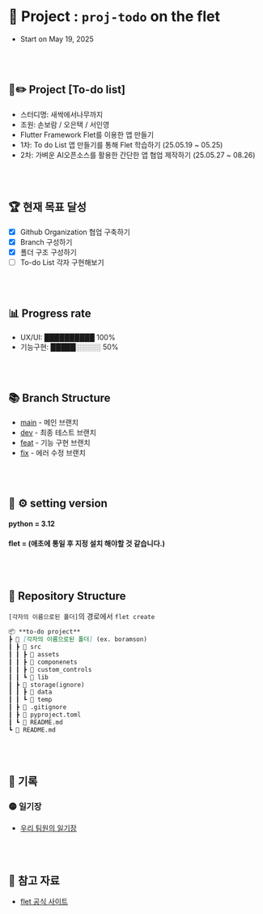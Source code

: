 # 🤖 Project : `proj-todo` on the flet

- Start on May 19, 2025

<br><br>

## 📜✏️ Project [To-do list]

- 스터디명: 새싹에서나무까지
- 조원: 손보람 / 오은택 / 서인영
- Flutter Framework Flet를 이용한 앱 만들기
- 1차: To do List 앱 만들기를 통해 Flet 학습하기 (25.05.19 ~ 05.25)
- 2차: 가벼운 AI오픈소스를 활용한 간단한 앱 협업 제작하기 (25.05.27 ~ 08.26)

<br><br>

## 🏆 현재 목표 달성

- [x] Github Organization 협업 구축하기
- [x] Branch 구성하기
- [x] 폴더 구조 구성하기
- [ ] To-do List 각자 구현해보기

<br><br>

## 📊 Progress rate

- UX/UI: ██████████ 100%
- 기능구현: █████░░░░░ 50%

<br><br>

## 📚 Branch Structure

- [main](../tree/main) - 메인 브랜치
- [dev](tree/dev) - 최종 테스트 브랜치
- [feat](../tree/feat) - 기능 구현 브랜치
- [fix](tree/fix) - 에러 수정 브랜치

<br><br>

## 🛑 ⚙︎ setting version

#### python = 3.12

#### flet = (애초에 통일 후 지정 설치 해야할 것 같습니다.)

<br><br>

## 📁 Repository Structure

`[각자의 이름으로된 폴더]`의 경로에서 `flet create`

```markdown
📦 **to-do project**  
┣ 📂 [각자의 이름으로된 폴더] (ex. boramson)
┃ ┣ 📂 src  
┃ ┃ ┣ 📂 assets
┃ ┃ ┣ 📂 componenets
┃ ┃ ┣ 📂 custom_controls
┃ ┃ ┗ 📂 lib
┃ ┣ 📂 storage(ignore)
┃ ┃ ┣ 📂 data
┃ ┃ ┗ 📂 temp
┃ ┣ 📄 .gitignore
┃ ┣ 📄 pyproject.toml
┃ ┗ 📄 README.md
┗ 📄 README.md
```

<br><br>

## 📝 기록

### 🟡 일기장

- [우리 팀원의 일기장](https://github.com/sesac-namu/proj-todo/discussions/11)

<br><br>

## 🔗 참고 자료

- [flet 공식 사이트](https://flet.dev/)
